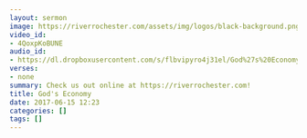 ```yaml
---
layout: sermon
image: https://riverrochester.com/assets/img/logos/black-background.png
video_id:
- 4QoxpKoBUNE
audio_id:
- https://dl.dropboxusercontent.com/s/flbvipyro4j31el/God%27s%20Economy.mp3?dl=0
verses:
- none
summary: Check us out online at https://riverrochester.com!
title: God's Economy
date: 2017-06-15 12:23
categories: []
tags: []
---
```

